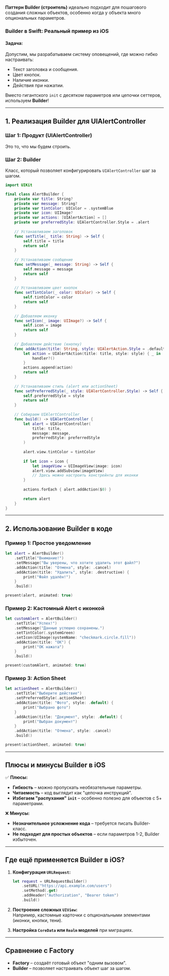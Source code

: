 **Паттерн Builder (строитель)** идеально подходит для пошагового создания сложных объектов, особенно когда у объекта много опциональных параметров.  

### **Builder в Swift: Реальный пример из iOS**  
#### **Задача:**  
Допустим, мы разрабатываем систему оповещений, где можно гибко настраивать:  
- Текст заголовка и сообщения.  
- Цвет кнопок.  
- Наличие иконки.  
- Действия при нажатии.  

Вместо гигантского `init` с десятком параметров или цепочки сеттеров, используем **Builder**!  

---

## **1. Реализация Builder для UIAlertController**  

### **Шаг 1: Продукт (UIAlertController)**  
Это то, что мы будем строить.  

### **Шаг 2: Builder**  
Класс, который позволяет конфигурировать `UIAlertController` шаг за шагом.  

```swift
import UIKit

final class AlertBuilder {
    private var title: String?
    private var message: String?
    private var tintColor: UIColor = .systemBlue
    private var icon: UIImage?
    private var actions: [UIAlertAction] = []
    private var preferredStyle: UIAlertController.Style = .alert
    
    // Устанавливаем заголовок
    func setTitle(_ title: String) -> Self {
        self.title = title
        return self
    }
    
    // Устанавливаем сообщение
    func setMessage(_ message: String) -> Self {
        self.message = message
        return self
    }
    
    // Устанавливаем цвет кнопок
    func setTintColor(_ color: UIColor) -> Self {
        self.tintColor = color
        return self
    }
    
    // Добавляем иконку
    func setIcon(_ image: UIImage?) -> Self {
        self.icon = image
        return self
    }
    
    // Добавляем действие (кнопку)
    func addAction(title: String, style: UIAlertAction.Style = .default, handler: (() -> Void)? = nil) -> Self {
        let action = UIAlertAction(title: title, style: style) { _ in
            handler?()
        }
        actions.append(action)
        return self
    }
    
    // Устанавливаем стиль (alert или actionSheet)
    func setPreferredStyle(_ style: UIAlertController.Style) -> Self {
        self.preferredStyle = style
        return self
    }
    
    // Собираем UIAlertController
    func build() -> UIAlertController {
        let alert = UIAlertController(
            title: title,
            message: message,
            preferredStyle: preferredStyle
        )
        
        alert.view.tintColor = tintColor
        
        if let icon = icon {
            let imageView = UIImageView(image: icon)
            alert.view.addSubview(imageView)
            // Здесь можно настроить констрейнты для иконки
        }
        
        actions.forEach { alert.addAction($0) }
        
        return alert
    }
}
```

---

## **2. Использование Builder в коде**  

### **Пример 1: Простое уведомление**  
```swift
let alert = AlertBuilder()
    .setTitle("Внимание!")
    .setMessage("Вы уверены, что хотите удалить этот файл?")
    .addAction(title: "Отмена", style: .cancel)
    .addAction(title: "Удалить", style: .destructive) {
        print("Файл удалён!")
    }
    .build()

present(alert, animated: true)
```

### **Пример 2: Кастомный Alert с иконкой**  
```swift
let customAlert = AlertBuilder()
    .setTitle("Успех!")
    .setMessage("Данные успешно сохранены.")
    .setTintColor(.systemGreen)
    .setIcon(UIImage(systemName: "checkmark.circle.fill"))
    .addAction(title: "OK") {
        print("OK нажата")
    }
    .build()

present(customAlert, animated: true)
```

### **Пример 3: Action Sheet**  
```swift
let actionSheet = AlertBuilder()
    .setTitle("Выберите действие")
    .setPreferredStyle(.actionSheet)
    .addAction(title: "Фото", style: .default) {
        print("Выбрано фото")
    }
    .addAction(title: "Документ", style: .default) {
        print("Выбран документ")
    }
    .addAction(title: "Отмена", style: .cancel)
    .build()

present(actionSheet, animated: true)
```

---

## **Плюсы и минусы Builder в iOS**  

✅ **Плюсы:**  
- **Гибкость** – можно пропускать необязательные параметры.  
- **Читаемость** – код выглядит как "цепочка инструкций".  
- **Избегаем "распухания" `init`** – особенно полезно для объектов с 5+ параметрами.  

❌ **Минусы:**  
- **Незначительное усложнение кода** – требуется писать Builder-класс.  
- **Не подходит для простых объектов** – если параметров 1-2, Builder избыточен.  

---

## **Где ещё применяется Builder в iOS?**  
1. **Конфигурация `URLRequest`:**  
   ```swift
   let request = URLRequestBuilder()
       .setURL("https://api.example.com/users")
       .setMethod(.get)
       .addHeader("Authorization", "Bearer token")
       .build()
   ```

2. **Построение сложных `UIView`:**  
   Например, кастомные карточки с опциональными элементами (иконки, кнопки, тени).  

3. **Настройка `CoreData` или `Realm` моделей** при миграциях.  

---

## **Сравнение с Factory**  
- **Factory** – создаёт готовый объект "одним вызовом".  
- **Builder** – позволяет настраивать объект шаг за шагом.  
